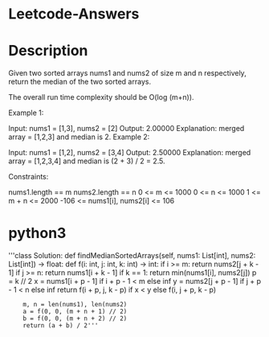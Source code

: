 # Leetcode-Answers

# Description
Given two sorted arrays nums1 and nums2 of size m and n respectively, return the median of the two sorted arrays.

The overall run time complexity should be O(log (m+n)).


Example 1:

Input: nums1 = [1,3], nums2 = [2]
Output: 2.00000
Explanation: merged array = [1,2,3] and median is 2.
Example 2:

Input: nums1 = [1,2], nums2 = [3,4]
Output: 2.50000
Explanation: merged array = [1,2,3,4] and median is (2 + 3) / 2 = 2.5.
 

Constraints:

nums1.length == m
nums2.length == n
0 <= m <= 1000
0 <= n <= 1000
1 <= m + n <= 2000
-106 <= nums1[i], nums2[i] <= 106

# python3
'''class Solution:
    def findMedianSortedArrays(self, nums1: List[int], nums2: List[int]) -> float:
        def f(i: int, j: int, k: int) -> int:
            if i >= m:
                return nums2[j + k - 1]
            if j >= n:
                return nums1[i + k - 1]
            if k == 1:
                return min(nums1[i], nums2[j])
            p = k // 2
            x = nums1[i + p - 1] if i + p - 1 < m else inf
            y = nums2[j + p - 1] if j + p - 1 < n else inf
            return f(i + p, j, k - p) if x < y else f(i, j + p, k - p)

        m, n = len(nums1), len(nums2)
        a = f(0, 0, (m + n + 1) // 2)
        b = f(0, 0, (m + n + 2) // 2)
        return (a + b) / 2'''




